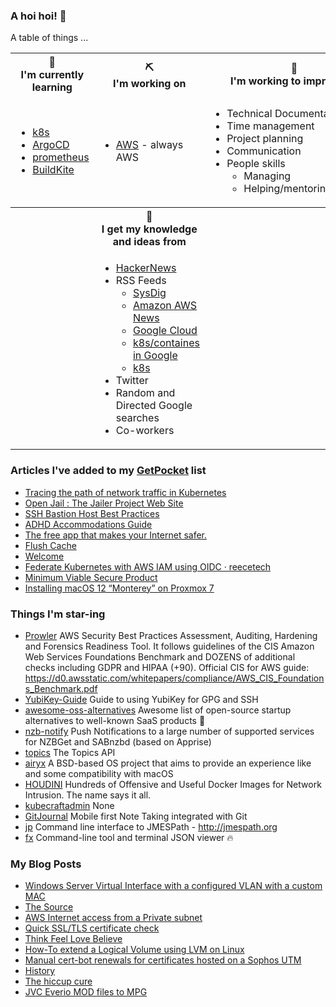 ### A hoi hoi! 👋

A table of things ...

<table>
    <tr>
        <th>🌱<br/>I'm currently learning</th>
        <th>⛏<br/> I'm working on</th>
        <th>🚧<br/>I'm working to improve on</th>
    </tr>
    <tr>
        <td>
            <ul>
                <li><a href="https://kubernetes.io/">k8s</a></li>
                <li><a href="https://argoproj.github.io/">ArgoCD</a></li>
                <li><a href="https://prometheus.io/">prometheus</a></li>
                <li><a href="https://buildkite.com">BuildKite</a></li>
            </ul>
        </td>
        <td>
            <ul>
                <li><a href="https://aws.amazon.com/">AWS</a> - always AWS</li>
            </ul>
        </td>
        <td>
            <ul>
                <li>Technical Documentation</li>
                <li>Time management</li>
                <li>Project planning</li
                ><li>Communication</li>
                <li>People skills<ul>
                <li>Managing</li>
                <li>Helping/mentoring/coaching</li>
            </ul>
        </td>
    </tr>
    <tr>
        <th>&nbsp;</th>
        <th>🏫<br/>I get my knowledge and ideas from</th>
        <th>&nbsp;</th>
    </tr>
    <tr>
        <td>&nbsp;</td>
        <td>
            <ul>
                <li><a href="https://news.ycombinator.com/">HackerNews</a></li>
                <li>
                    RSS Feeds
                    <ul>
                        <li><a href="http://fetchrss.com/rss/5b4e9e358a93f8cc058b4567960404014.xml">SysDig</a></li>
                        <li><a href="https://aws.amazon.com/new/feed/">Amazon AWS News</a></li>
                        <li><a href="https://cloudblog.withgoogle.com/rss/">Google Cloud</a></li>
                        <li><a href="https://cloudblog.withgoogle.com/products/containers-kubernetes/rss/">k8s/containes in Google</a></li>
                        <li><a href="https://kubernetes.io/feed.xml">k8s</a></li>
                    </ul>
                </li>
                <li>Twitter</li>
                <li>Random and Directed Google searches</li>
                <li>Co-workers</li>
            </ul>
        </td>
        <td>&nbsp;</td>
    </tr>
</table>

### Articles I've added to my [GetPocket](https://getpocket.com/) list

* [Tracing the path of network traffic in Kubernetes](https://learnk8s.io/kubernetes-network-packets)
* [Open Jail : The Jailer Project Web Site](https://wisser.github.io/Jailer/)
* [SSH Bastion Host Best Practices](https://goteleport.com/blog/security-hardening-ssh-bastion-best-practices/)
* [ADHD Accommodations Guide](https://adhdatwork.add.org/adhd-accommodation-guide/)
* [The free app that makes your Internet safer.](https://1.1.1.1)
* [Flush Cache](https://developers.google.com/speed/public-dns/cache)
* [Welcome](https://superset.apache.org/)
* [Federate Kubernetes with AWS IAM using OIDC · reecetech](https://reece.tech/posts/oidc-k8s-to-aws/)
* [Minimum Viable Secure Product](https://mvsp.dev/mvsp.en/index.html)
* [Installing macOS 12 “Monterey” on Proxmox 7](https://www.nicksherlock.com/2021/10/installing-macos-12-monterey-on-proxmox-7/)

### Things I'm star-ing

* [Prowler](https://github.com/DennisTraub/Prowler)
  AWS Security Best Practices Assessment, Auditing, Hardening and Forensics Readiness Tool. It follows guidelines of the CIS Amazon Web Services Foundations Benchmark and DOZENS of additional checks including GDPR and HIPAA (+90). Official CIS for AWS guide: https://d0.awsstatic.com/whitepapers/compliance/AWS_CIS_Foundations_Benchmark.pdf
* [YubiKey-Guide](https://github.com/drduh/YubiKey-Guide)
  Guide to using YubiKey for GPG and SSH
* [awesome-oss-alternatives](https://github.com/RunaCapital/awesome-oss-alternatives)
  Awesome list of open-source startup alternatives to well-known SaaS products 🚀
* [nzb-notify](https://github.com/caronc/nzb-notify)
  Push Notifications to a large number of supported services for NZBGet and SABnzbd (based on Apprise)
* [topics](https://github.com/jkarlin/topics)
  The Topics API
* [airyx](https://github.com/mszoek/airyx)
  A BSD-based OS project that aims to provide an experience like and some compatibility with macOS
* [HOUDINI](https://github.com/cybersecsi/HOUDINI)
  Hundreds of Offensive and Useful Docker Images for Network Intrusion. The name says it all.
* [kubecraftadmin](https://github.com/erjadi/kubecraftadmin)
  None
* [GitJournal](https://github.com/GitJournal/GitJournal)
  Mobile first Note Taking integrated with Git
* [jp](https://github.com/jmespath/jp)
  Command line interface to JMESPath - http://jmespath.org
* [fx](https://github.com/antonmedv/fx)
  Command-line tool and terminal JSON viewer 🔥

### My Blog Posts

* [Windows Server Virtual Interface with a configured VLAN with a custom MAC](https://pgmac.net.au/technology/2019/12/23/windows-vlan.html)
* [The Source](https://pgmac.net.au/technology/2019/02/25/the-source.html)
* [AWS Internet access from a Private subnet](https://pgmac.net.au/technology/2018/09/03/aws-internet-private-subnets.html)
* [Quick SSL/TLS certificate check](https://pgmac.net.au/technology/2018/04/09/ssl-tls-check.html)
* [Think Feel Love Believe](https://pgmac.net.au/family/2017/11/03/think-feel-love-believe.html)
* [How-To extend a Logical Volume using LVM on Linux](https://pgmac.net.au/technology/2017/11/02/lmv-extend.html)
* [Manual cert-bot renewals for certificates hosted on a Sophos UTM](https://pgmac.net.au/technology/2017/08/30/cert-bot-renewal-sophos-utm.html)
* [History](https://pgmac.net.au/language/2017/08/19/history.html)
* [The hiccup cure](https://pgmac.net.au/no%20laughing%20matter/2017/05/28/the-hiccup-cure.html)
* [JVC Everio MOD files to MPG](https://pgmac.net.au/technology/2015/03/18/jvc-everio-mod-to-mpg.html)
